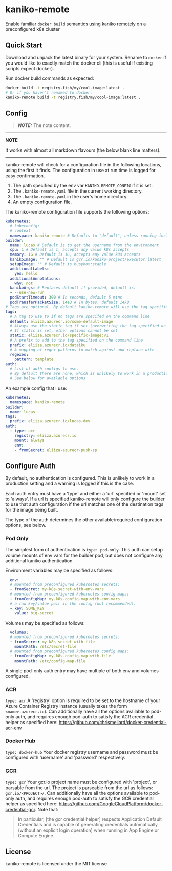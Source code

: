 # kaniko-remote
Enable familiar `docker build` semantics using kaniko remotely on a preconfigured k8s cluster

## Quick Start
Download and unpack the latest binary for your system. Rename to `docker` if you would like to exactly match the docker cli (this is useful if existing scripts expect docker).

Run docker build commands as expected:
```bash
docker build -t registry.fish/my/cool-image:latest .
# Or if you haven't renamed to docker:
kaniko-remote build -t registry.fish/my/cool-image:latest .
```

## Config
> **_NOTE:_**  The note content.

---
**NOTE**

It works with almost all markdown flavours (the below blank line matters).

---


kaniko-remote will check for a configuration file in the following locations, using the first it finds. The configuration in use at run time is logged for easy confirmation.
1. The path specified by the env var `KANIKO_REMOTE_CONFIG` if it is set.
1. The `.kaniko-remote.yaml` file in the current working directory.
1. The `.kaniko-remote.yaml` in the user's home directory.
1. An empty configuration file.

The kaniko-remote configuration file supports the following options:

```yaml
kubernetes:
  # kubeconfig: 
  # context
  namespace: kaniko-remote # Defaults to "default", unless running incluster in which case defaults to the current namespace
builder:
  name: lucas # Default is to get the username from the environment
  cpu: 1 # Default is 1, accepts any value k8s accepts
  memory: 1G # Default is 1G, accepts any value k8s accepts
  kanikoImage: "" # Default is gcr.io/kaniko-project/executor:latest
  setupImage: "" # Default is busybox:stable
  additionalLabels:
    yes: hello
  additionalAnnotations:
    why: not
  kanikoArgs: # Replaces default if provided, default is:
  - --use-new-run
  podStartTimeout: 300 # In seconds, default 5 mins
  podTransferPacketSize: 14e3 # In bytes, default 14kB
# Tags are optional. By default kaniko-remote will use the tag specified on the command line.
tags:
  # A tag to use to if no tags are specifed on the command line
  default: eliiza.azurecr.io/some-default-image
  # Always use the static tag if set (overwriting the tag specified on the command line).
  # If static is set, other options cannot be set
  static: eliiza.azurecr.io/specific-image:v1
  # A prefix to add to the tag specified on the command line
  prefix: eliiza.azurecr.io/dataiku
  # A mapping of regex patterns to match against and replace with
  regexes:
    pattern: template
auth:
  # List of auth configs to use.
  # By default there are none, which is unlikely to work in a production setting.
  # See below for available options
```

An example config that I use:

```yaml
kubernetes:
  namespace: kaniko-remote
builder:
  name: lucas
tags:
  prefix: eliiza.azurecr.io/lucas-dev
auth:
  - type: acr
    registry: eliiza.azurecr.io
    mount: always
    env:
    - fromSecret: eliiza-azurecr-push-sp
```

## Configure Auth

By default, no authentication is configured. This is unlikely to work in a production setting and a warning is logged if this is the case.

Each auth entry must have a 'type' and either a 'url' specified or 'mount' set to 'always'. If a url is specified kaniko-remote will only configure the builder to use that auth configuration if the url matches one of the destination tags for the image being built.

The type of the auth determines the other available/required configuration options, see below.

### Pod Only

The simplest form of authentication is `type: pod-only`. This auth can setup volume mounts of env vars for the builder pod, but does not configure any additional kaniko authentication.

Environment variables may be specified as follows:
```yaml
  env:
  # mounted from preconfigured kubernetes secrets:
  - fromSecret: my-k8s-secret-with-env-vars
  # mounted from preconfigured kubernetes config maps:
  - fromConfigMap: my-k8s-config-map-with-env-vars
  # a raw key/value pair in the config (not recommended):
  - key: SOME_KEY
    value: big-secret
```

Volumes may be specified as follows:
```yaml
  volumes:
  # mounted from preconfigured kubernetes secrets:
  - fromSecret: my-k8s-secret-with-file
    mountPath: /etc/secret-file
  # mounted from preconfigured kubernetes config maps:
  - fromConfigMap: my-k8s-config-map-with-file
    mountPath: /etc/config-map-file
```

A single pod-only auth entry may have multiple of both env and volumes configured.

### ACR

`type: acr`
A 'registry' option is required to be set to the hostname of your Azure Container Registry instance (usually takes the form `<name>.azurecr.io`). Can additionally have all the options available to pod-only auth, and requires enough pod-auth to satisfy the ACR credential helper as specified here: https://github.com/chrismellard/docker-credential-acr-env

### Docker Hub

`type: docker-hub`
Your docker registry username and password must be configured with 'username' and 'password' respectively.

### GCR

`type: gcr`
Your gcr.io project name must be configured with 'project', or parsable from the url. The project is parseable from the url as follows: `gcr.io/<PROJECT>/`. Can additionally have all the options available to pod-only auth, and requires enough pod-auth to satisfy the GCR credential helper as specified here: https://github.com/GoogleCloudPlatform/docker-credential-gcr. Note that:
> In particular, [the gcr credential helper] respects Application Default Credentials and is capable of generating credentials automatically (without an explicit login operation) when running in App Engine or Compute Engine.

## License

kaniko-remote is licensed under the MIT license
